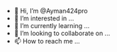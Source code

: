 - 👋 Hi, I’m @Ayman424pro
- 👀 I’m interested in ...
- 🌱 I’m currently learning ...
- 💞️ I’m looking to collaborate on ...
- 📫 How to reach me ...

<!---
Ayman424pro/Ayman424pro is a ✨ special ✨ repository because its `README.md` (this file) appears on your GitHub profile.
You can click the Preview link to take a look at your changes.
--->
